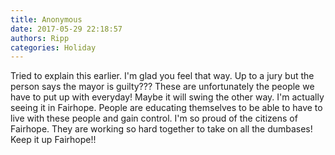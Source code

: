 ```yaml
---
title: Anonymous
date: 2017-05-29 22:18:57
authors: Ripp
categories: Holiday
---
```


 Tried to explain this earlier. I'm glad you feel that way. Up to a jury but the person says the mayor is guilty???  These are unfortunately the people we have to put up with everyday! Maybe it will swing the other way. I'm actually seeing it in Fairhope. People are educating themselves to be able to have to live with these people and gain control. I'm so proud of the citizens of Fairhope. They are working so hard together to take on all the dumbases!  Keep it up Fairhope!!